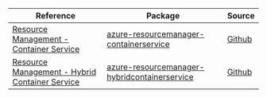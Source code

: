 | Reference | Package | Source |
|---|---|---|
|[Resource Management - Container Service](resourcemanager-containerservice-readme.md)|[azure-resourcemanager-containerservice](https://repo1.maven.org/maven2/com/azure/resourcemanager/azure-resourcemanager-containerservice)|[Github](https://github.com/Azure/azure-sdk-for-java/blob/main/sdk/resourcemanager/azure-resourcemanager-containerservice)|
|[Resource Management - Hybrid Container Service](resourcemanager-hybridcontainerservice-readme.md)|[azure-resourcemanager-hybridcontainerservice](https://repo1.maven.org/maven2/com/azure/resourcemanager/azure-resourcemanager-hybridcontainerservice)|[Github](https://github.com/Azure/azure-sdk-for-java/blob/main/sdk/hybridcontainerservice/azure-resourcemanager-hybridcontainerservice)|

